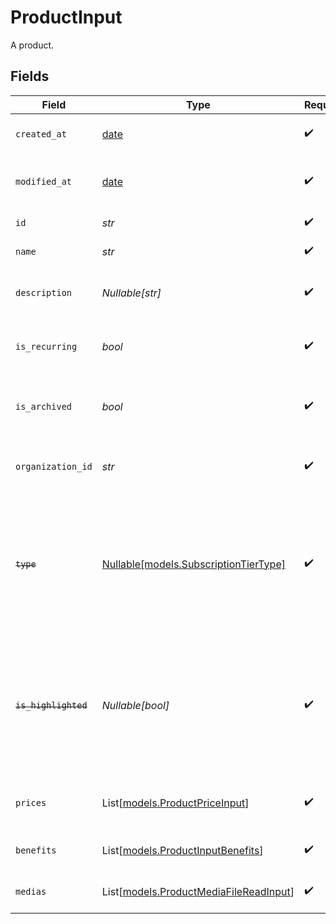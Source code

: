 # ProductInput

A product.


## Fields

| Field                                                                                                                   | Type                                                                                                                    | Required                                                                                                                | Description                                                                                                             |
| ----------------------------------------------------------------------------------------------------------------------- | ----------------------------------------------------------------------------------------------------------------------- | ----------------------------------------------------------------------------------------------------------------------- | ----------------------------------------------------------------------------------------------------------------------- |
| `created_at`                                                                                                            | [date](https://docs.python.org/3/library/datetime.html#date-objects)                                                    | :heavy_check_mark:                                                                                                      | Creation timestamp of the object.                                                                                       |
| `modified_at`                                                                                                           | [date](https://docs.python.org/3/library/datetime.html#date-objects)                                                    | :heavy_check_mark:                                                                                                      | Last modification timestamp of the object.                                                                              |
| `id`                                                                                                                    | *str*                                                                                                                   | :heavy_check_mark:                                                                                                      | The ID of the product.                                                                                                  |
| `name`                                                                                                                  | *str*                                                                                                                   | :heavy_check_mark:                                                                                                      | The name of the product.                                                                                                |
| `description`                                                                                                           | *Nullable[str]*                                                                                                         | :heavy_check_mark:                                                                                                      | The description of the product.                                                                                         |
| `is_recurring`                                                                                                          | *bool*                                                                                                                  | :heavy_check_mark:                                                                                                      | Whether the product is a subscription tier.                                                                             |
| `is_archived`                                                                                                           | *bool*                                                                                                                  | :heavy_check_mark:                                                                                                      | Whether the product is archived and no longer available.                                                                |
| `organization_id`                                                                                                       | *str*                                                                                                                   | :heavy_check_mark:                                                                                                      | The ID of the organization owning the product.                                                                          |
| ~~`type`~~                                                                                                              | [Nullable[models.SubscriptionTierType]](../models/subscriptiontiertype.md)                                              | :heavy_check_mark:                                                                                                      | : warning: ** DEPRECATED **: This will be removed in a future release, please migrate away from it as soon as possible. |
| ~~`is_highlighted`~~                                                                                                    | *Nullable[bool]*                                                                                                        | :heavy_check_mark:                                                                                                      | : warning: ** DEPRECATED **: This will be removed in a future release, please migrate away from it as soon as possible. |
| `prices`                                                                                                                | List[[models.ProductPriceInput](../models/productpriceinput.md)]                                                        | :heavy_check_mark:                                                                                                      | List of available prices for this product.                                                                              |
| `benefits`                                                                                                              | List[[models.ProductInputBenefits](../models/productinputbenefits.md)]                                                  | :heavy_check_mark:                                                                                                      | The benefits granted by the product.                                                                                    |
| `medias`                                                                                                                | List[[models.ProductMediaFileReadInput](../models/productmediafilereadinput.md)]                                        | :heavy_check_mark:                                                                                                      | The medias associated to the product.                                                                                   |